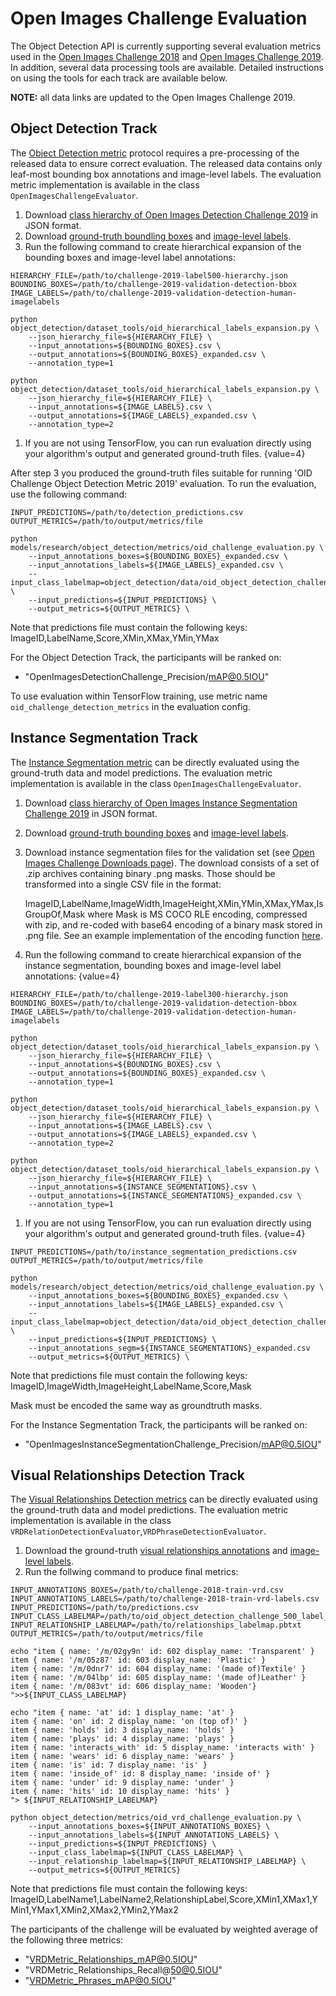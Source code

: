 # Open Images Challenge Evaluation

The Object Detection API is currently supporting several evaluation metrics used
in the
[Open Images Challenge 2018](https://storage.googleapis.com/openimages/web/challenge.html)
and
[Open Images Challenge 2019](https://storage.googleapis.com/openimages/web/challenge2019.html).
In addition, several data processing tools are available. Detailed instructions
on using the tools for each track are available below.

**NOTE:** all data links are updated to the Open Images Challenge 2019.

## Object Detection Track

The
[Object Detection metric](https://storage.googleapis.com/openimages/web/evaluation.html#object_detection_eval)
protocol requires a pre-processing of the released data to ensure correct
evaluation. The released data contains only leaf-most bounding box annotations
and image-level labels. The evaluation metric implementation is available in the
class `OpenImagesChallengeEvaluator`.

1.  Download
    [class hierarchy of Open Images Detection Challenge 2019](https://storage.googleapis.com/openimages/challenge_2019/challenge-2019-label500-hierarchy.json)
    in JSON format.
2.  Download
    [ground-truth boundling boxes](https://storage.googleapis.com/openimages/challenge_2019/challenge-2019-validation-detection-bbox.csv)
    and
    [image-level labels](https://storage.googleapis.com/openimages/challenge_2019/challenge-2019-validation-detection-human-imagelabels.csv).
3.  Run the following command to create hierarchical expansion of the bounding
    boxes and image-level label annotations:

```
HIERARCHY_FILE=/path/to/challenge-2019-label500-hierarchy.json
BOUNDING_BOXES=/path/to/challenge-2019-validation-detection-bbox
IMAGE_LABELS=/path/to/challenge-2019-validation-detection-human-imagelabels

python object_detection/dataset_tools/oid_hierarchical_labels_expansion.py \
    --json_hierarchy_file=${HIERARCHY_FILE} \
    --input_annotations=${BOUNDING_BOXES}.csv \
    --output_annotations=${BOUNDING_BOXES}_expanded.csv \
    --annotation_type=1

python object_detection/dataset_tools/oid_hierarchical_labels_expansion.py \
    --json_hierarchy_file=${HIERARCHY_FILE} \
    --input_annotations=${IMAGE_LABELS}.csv \
    --output_annotations=${IMAGE_LABELS}_expanded.csv \
    --annotation_type=2
```

1.  If you are not using TensorFlow, you can run evaluation directly using your
    algorithm's output and generated ground-truth files. {value=4}

After step 3 you produced the ground-truth files suitable for running 'OID
Challenge Object Detection Metric 2019' evaluation. To run the evaluation, use
the following command:

```
INPUT_PREDICTIONS=/path/to/detection_predictions.csv
OUTPUT_METRICS=/path/to/output/metrics/file

python models/research/object_detection/metrics/oid_challenge_evaluation.py \
    --input_annotations_boxes=${BOUNDING_BOXES}_expanded.csv \
    --input_annotations_labels=${IMAGE_LABELS}_expanded.csv \
    --input_class_labelmap=object_detection/data/oid_object_detection_challenge_500_label_map.pbtxt \
    --input_predictions=${INPUT_PREDICTIONS} \
    --output_metrics=${OUTPUT_METRICS} \
```

Note that predictions file must contain the following keys:
ImageID,LabelName,Score,XMin,XMax,YMin,YMax

For the Object Detection Track, the participants will be ranked on:

-   "OpenImagesDetectionChallenge_Precision/mAP@0.5IOU"

To use evaluation within TensorFlow training, use metric name
`oid_challenge_detection_metrics` in the evaluation config.

## Instance Segmentation Track

The
[Instance Segmentation metric](https://storage.googleapis.com/openimages/web/evaluation.html#instance_segmentation_eval)
can be directly evaluated using the ground-truth data and model predictions. The
evaluation metric implementation is available in the class
`OpenImagesChallengeEvaluator`.

1.  Download
    [class hierarchy of Open Images Instance Segmentation Challenge 2019](https://storage.googleapis.com/openimages/challenge_2019/challenge-2019-label300-segmentable-hierarchy.json)
    in JSON format.
2.  Download
    [ground-truth bounding boxes](https://storage.googleapis.com/openimages/challenge_2019/challenge-2019-validation-segmentation-bbox.csv)
    and
    [image-level labels](https://storage.googleapis.com/openimages/challenge_2019/challenge-2019-validation-segmentation-labels.csv).
3.  Download instance segmentation files for the validation set (see
    [Open Images Challenge Downloads page](https://storage.googleapis.com/openimages/web/challenge2019_downloads.html)).
    The download consists of a set of .zip archives containing binary .png
    masks.
    Those should be transformed into a single CSV file in the format:

    ImageID,LabelName,ImageWidth,ImageHeight,XMin,YMin,XMax,YMax,IsGroupOf,Mask
    where Mask is MS COCO RLE encoding, compressed with zip, and re-coded with
    base64 encoding of a binary mask stored in .png file. See an example
    implementation of the encoding function
    [here](https://gist.github.com/pculliton/209398a2a52867580c6103e25e55d93c).

1.  Run the following command to create hierarchical expansion of the instance
    segmentation, bounding boxes and image-level label annotations: {value=4}

```
HIERARCHY_FILE=/path/to/challenge-2019-label300-hierarchy.json
BOUNDING_BOXES=/path/to/challenge-2019-validation-detection-bbox
IMAGE_LABELS=/path/to/challenge-2019-validation-detection-human-imagelabels

python object_detection/dataset_tools/oid_hierarchical_labels_expansion.py \
    --json_hierarchy_file=${HIERARCHY_FILE} \
    --input_annotations=${BOUNDING_BOXES}.csv \
    --output_annotations=${BOUNDING_BOXES}_expanded.csv \
    --annotation_type=1

python object_detection/dataset_tools/oid_hierarchical_labels_expansion.py \
    --json_hierarchy_file=${HIERARCHY_FILE} \
    --input_annotations=${IMAGE_LABELS}.csv \
    --output_annotations=${IMAGE_LABELS}_expanded.csv \
    --annotation_type=2

python object_detection/dataset_tools/oid_hierarchical_labels_expansion.py \
    --json_hierarchy_file=${HIERARCHY_FILE} \
    --input_annotations=${INSTANCE_SEGMENTATIONS}.csv \
    --output_annotations=${INSTANCE_SEGMENTATIONS}_expanded.csv \
    --annotation_type=1
```

1.  If you are not using TensorFlow, you can run evaluation directly using your
    algorithm's output and generated ground-truth files. {value=4}

```
INPUT_PREDICTIONS=/path/to/instance_segmentation_predictions.csv
OUTPUT_METRICS=/path/to/output/metrics/file

python models/research/object_detection/metrics/oid_challenge_evaluation.py \
    --input_annotations_boxes=${BOUNDING_BOXES}_expanded.csv \
    --input_annotations_labels=${IMAGE_LABELS}_expanded.csv \
    --input_class_labelmap=object_detection/data/oid_object_detection_challenge_500_label_map.pbtxt \
    --input_predictions=${INPUT_PREDICTIONS} \
    --input_annotations_segm=${INSTANCE_SEGMENTATIONS}_expanded.csv
    --output_metrics=${OUTPUT_METRICS} \
```

Note that predictions file must contain the following keys:
ImageID,ImageWidth,ImageHeight,LabelName,Score,Mask

Mask must be encoded the same way as groundtruth masks.

For the Instance Segmentation Track, the participants will be ranked on:

-   "OpenImagesInstanceSegmentationChallenge_Precision/mAP@0.5IOU"

## Visual Relationships Detection Track

The
[Visual Relationships Detection metrics](https://storage.googleapis.com/openimages/web/evaluation.html#visual_relationships_eval)
can be directly evaluated using the ground-truth data and model predictions. The
evaluation metric implementation is available in the class
`VRDRelationDetectionEvaluator`,`VRDPhraseDetectionEvaluator`.

1.  Download the ground-truth
    [visual relationships annotations](https://storage.googleapis.com/openimages/challenge_2019/challenge-2019-validation-vrd.csv)
    and
    [image-level labels](https://storage.googleapis.com/openimages/challenge_2019/challenge-2019-validation-vrd-labels.csv).
2.  Run the follwing command to produce final metrics:

```
INPUT_ANNOTATIONS_BOXES=/path/to/challenge-2018-train-vrd.csv
INPUT_ANNOTATIONS_LABELS=/path/to/challenge-2018-train-vrd-labels.csv
INPUT_PREDICTIONS=/path/to/predictions.csv
INPUT_CLASS_LABELMAP=/path/to/oid_object_detection_challenge_500_label_map.pbtxt
INPUT_RELATIONSHIP_LABELMAP=/path/to/relationships_labelmap.pbtxt
OUTPUT_METRICS=/path/to/output/metrics/file

echo "item { name: '/m/02gy9n' id: 602 display_name: 'Transparent' }
item { name: '/m/05z87' id: 603 display_name: 'Plastic' }
item { name: '/m/0dnr7' id: 604 display_name: '(made of)Textile' }
item { name: '/m/04lbp' id: 605 display_name: '(made of)Leather' }
item { name: '/m/083vt' id: 606 display_name: 'Wooden'}
">>${INPUT_CLASS_LABELMAP}

echo "item { name: 'at' id: 1 display_name: 'at' }
item { name: 'on' id: 2 display_name: 'on (top of)' }
item { name: 'holds' id: 3 display_name: 'holds' }
item { name: 'plays' id: 4 display_name: 'plays' }
item { name: 'interacts_with' id: 5 display_name: 'interacts with' }
item { name: 'wears' id: 6 display_name: 'wears' }
item { name: 'is' id: 7 display_name: 'is' }
item { name: 'inside_of' id: 8 display_name: 'inside of' }
item { name: 'under' id: 9 display_name: 'under' }
item { name: 'hits' id: 10 display_name: 'hits' }
"> ${INPUT_RELATIONSHIP_LABELMAP}

python object_detection/metrics/oid_vrd_challenge_evaluation.py \
    --input_annotations_boxes=${INPUT_ANNOTATIONS_BOXES} \
    --input_annotations_labels=${INPUT_ANNOTATIONS_LABELS} \
    --input_predictions=${INPUT_PREDICTIONS} \
    --input_class_labelmap=${INPUT_CLASS_LABELMAP} \
    --input_relationship_labelmap=${INPUT_RELATIONSHIP_LABELMAP} \
    --output_metrics=${OUTPUT_METRICS}
```

Note that predictions file must contain the following keys:
ImageID,LabelName1,LabelName2,RelationshipLabel,Score,XMin1,XMax1,YMin1,YMax1,XMin2,XMax2,YMin2,YMax2

The participants of the challenge will be evaluated by weighted average of the following three metrics:

- "VRDMetric_Relationships_mAP@0.5IOU"
- "VRDMetric_Relationships_Recall@50@0.5IOU"
- "VRDMetric_Phrases_mAP@0.5IOU"
